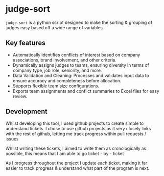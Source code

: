 # judge-sort


`judge-sort` is a python script designed to make the sorting & grouping of judges easy based off a wide range of variables.

## Key features

- Automatically identifies conflicts of interest based on company associations, brand involvement, and other criteria.
- Dynamically assigns judges to teams, ensuring diversity in terms of company type, job role, seniority, and more.
- Data Validation and Cleaning: Processes and validates input data to ensure accuracy and completeness before allocation.
- Supports flexible team size configurations.
- Exports team assignments and conflict summaries to Excel files for easy review.

## Development
Whilst developing this tool, I used github projects to create simple to understand tickets. I chose to use github projects as it very closely links with the rest of github, letting me track progress within pull requests / issues

Whilst writing these tickets, I aimed to write them as cronologically as possible, this means that I am able to go ticket - by - ticket

As I progress throughout the project I update each ticket, making it far easier to track progress & understand what part of the program is next. 

